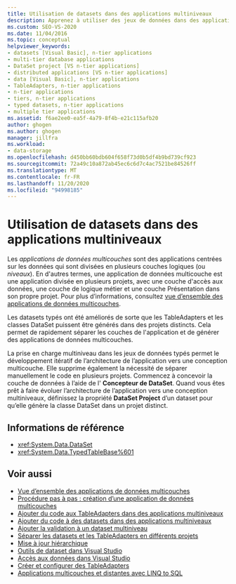 ```yaml
---
title: Utilisation de datasets dans des applications multiniveaux
description: Apprenez à utiliser des jeux de données dans des applications multicouches. Les applications de données multicouches sont des applications centrées sur les données qui sont divisées en plusieurs couches logiques (ou niveaux).
ms.custom: SEO-VS-2020
ms.date: 11/04/2016
ms.topic: conceptual
helpviewer_keywords:
- datasets [Visual Basic], n-tier applications
- multi-tier database applications
- DataSet project [VS n-tier applications]
- distributed applications [VS n-tier applications]
- data [Visual Basic], n-tier applications
- TableAdapters, n-tier applications
- n-tier applications
- tiers, n-tier applications
- typed datasets, n-tier applications
- multiple tier applications
ms.assetid: f6ae2ee0-ea5f-4a79-8f4b-e21c115afb20
author: ghogen
ms.author: ghogen
manager: jillfra
ms.workload:
- data-storage
ms.openlocfilehash: d450bb60bdb604f658f73d0b5df4b9bd739cf923
ms.sourcegitcommit: 72a49c10a872ab45ec6c6d7c4ac7521be84526ff
ms.translationtype: MT
ms.contentlocale: fr-FR
ms.lasthandoff: 11/20/2020
ms.locfileid: "94998185"
---
```

# <a name="work-with-datasets-in-n-tier-applications"></a>Utilisation de datasets dans des applications multiniveaux

Les *applications de données multicouches* sont des applications centrées sur les données qui sont divisées en plusieurs couches logiques (ou *niveaux*). En d'autres termes, une application de données multicouche est une application divisée en plusieurs projets, avec une couche d'accès aux données, une couche de logique métier et une couche Présentation dans son propre projet. Pour plus d’informations, consultez [vue d’ensemble des applications de données multicouches](../data-tools/n-tier-data-applications-overview.md).

Les datasets typés ont été améliorés de sorte que les TableAdapters et les classes DataSet puissent être générés dans des projets distincts. Cela permet de rapidement séparer les couches de l'application et de générer des applications de données multicouches.

La prise en charge multiniveau dans les jeux de données typés permet le développement itératif de l’architecture de l’application vers une conception multicouche. Elle supprime également la nécessité de séparer manuellement le code en plusieurs projets. Commencez à concevoir la couche de données à l’aide de l' **Concepteur de DataSet**. Quand vous êtes prêt à faire évoluer l’architecture de l’application vers une conception multiniveaux, définissez la propriété **DataSet Project** d’un dataset pour qu’elle génère la classe DataSet dans un projet distinct.

## <a name="reference"></a>Informations de référence

- <xref:System.Data.DataSet>
- <xref:System.Data.TypedTableBase%601>

## <a name="see-also"></a>Voir aussi

- [Vue d’ensemble des applications de données multicouches](../data-tools/n-tier-data-applications-overview.md)
- [Procédure pas à pas : création d’une application de données multicouches](../data-tools/walkthrough-creating-an-n-tier-data-application.md)
- [Ajouter du code aux TableAdapters dans des applications multiniveaux](../data-tools/add-code-to-tableadapters-in-n-tier-applications.md)
- [Ajouter du code à des datasets dans des applications multiniveaux](../data-tools/add-code-to-datasets-in-n-tier-applications.md)
- [Ajouter la validation à un dataset multiniveau](../data-tools/add-validation-to-an-n-tier-dataset.md)
- [Séparer les datasets et les TableAdapters en différents projets](../data-tools/separate-datasets-and-tableadapters-into-different-projects.md)
- [Mise à jour hiérarchique](../data-tools/hierarchical-update.md)
- [Outils de dataset dans Visual Studio](../data-tools/dataset-tools-in-visual-studio.md)
- [Accès aux données dans Visual Studio](../data-tools/accessing-data-in-visual-studio.md)
- [Créer et configurer des TableAdapters](../data-tools/create-and-configure-tableadapters.md)
- [Applications multicouches et distantes avec LINQ to SQL](/dotnet/framework/data/adonet/sql/linq/n-tier-and-remote-applications-with-linq-to-sql)
